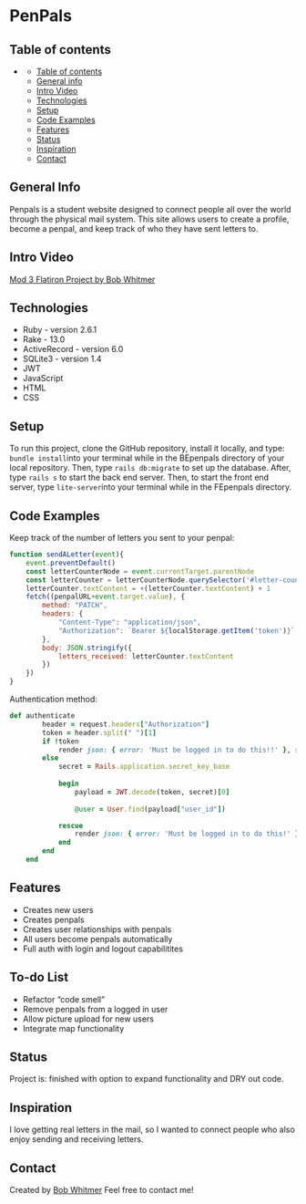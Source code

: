 # PenPals

## Table of contents

- [](#)
  - [Table of contents](#table-of-contents)
  - [General info](#general-info)
  - [Intro Video](#intro-video)
  - [Technologies](#technologies)
  - [Setup](#setup)
  - [Code Examples](#code-examples)
  - [Features](#features)
  - [Status](#status)
  - [Inspiration](#inspiration)
  - [Contact](#contact)

## General Info

Penpals is a student website designed to connect people all over the world through the physical mail system. This site allows users to create a profile, become a penpal, and keep track of who they have sent letters to. 

## Intro Video

[Mod 3 Flatiron Project by Bob Whitmer](https://youtu.be/PoxeLCi_3M8)

## Technologies

* Ruby - version 2.6.1
* Rake - 13.0
* ActiveRecord - version 6.0
* SQLite3 - version 1.4
* JWT
* JavaScript
* HTML
* CSS

## Setup

To run this project, clone the GitHub repository, install it locally, and type:
```bundle install```into your terminal while in the BEpenpals directory of your local repository.
Then, type ```rails db:migrate``` to set up the database.
After, type ```rails s``` to start the back end server.
Then, to start the front end server, type
```lite-server```into your terminal while in the FEpenpals directory.

## Code Examples

Keep track of the number of letters you sent to your penpal:
```JavaScript
function sendALetter(event){
    event.preventDefault()
    const letterCounterNode = event.currentTarget.parentNode
    const letterCounter = letterCounterNode.querySelector('#letter-counter')
    letterCounter.textContent = +(letterCounter.textContent) + 1
    fetch((penpalURL+event.target.value), {
        method: "PATCH", 
        headers: {
            "Content-Type": "application/json",
            "Authorization": `Bearer ${localStorage.getItem('token')}`
        },
        body: JSON.stringify({
            letters_received: letterCounter.textContent
        })
    })
}
```

Authentication method:
```ruby
def authenticate
        header = request.headers["Authorization"]
        token = header.split(" ")[1]
        if !token
            render json: { error: 'Must be logged in to do this!!' }, stauts: :unauthorized
        else 
            secret = Rails.application.secret_key_base
            
            begin
                payload = JWT.decode(token, secret)[0]
                
                @user = User.find(payload["user_id"])

            rescue
                render json: { error: 'Must be logged in to do this!' }, status: :forbidden
            end
        end
    end
```

## Features

* Creates new users
* Creates penpals
* Creates user relationships with penpals
* All users become penpals automatically
* Full auth with login and logout capabilitites

## To-do List

* Refactor “code smell”
* Remove penpals from a logged in user
* Allow picture upload for new users
* Integrate map functionality

## Status

Project is: finished with option to expand functionality and DRY out code.

## Inspiration

I love getting real letters in the mail, so I wanted to connect people who also enjoy sending and receiving letters.

## Contact

Created by [Bob Whitmer](https://www.linkedin.com/in/bob-whitmer-b7269248/)
Feel free to contact me!